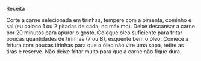 Receita


Corte a carne selecionada em tirinhas, tempere com a pimenta, cominho e sal (eu coloco 1 ou 2 pitadas de cada, no máximo).
Deixe descansar a carne por 20 minutos para apurar o gosto.
Coloque óleo suficiente para fritar poucas quantidades de tirinhas (7 ou 8), esquente bem o óleo.
Comece a fritura com poucas tirinhas para que o óleo não vire uma sopa, retire as tiras e reserve.
Não deixe fritar muito para que a carne não fique dura.